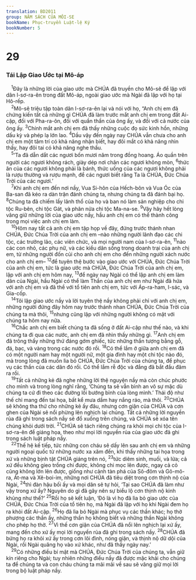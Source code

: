 ```yaml
---
translation: BD2011
group: NĂM SÁCH CỦA MÔI-SE
bookName: Phục-truyền Luật-lệ Ký 
bookNumber: 5
---
```


<div class="title"><h1>29</h1><h3>Tái Lập Giao Ước tại Mô-áp</h3></div>
<span class="verse phu_29_1"> <sup>1</sup>Ðây là những lời của giao ước mà CHÚA đã truyền cho Mô-sê để lập với dân I-sơ-ra-ên trong đất Mô-áp, ngoài giao ước mà Ngài đã lập với họ tại Hô-rếp.<br/></span>
<span class="verse phu_29_2"> <sup>2</sup>Mô-sê triệu tập toàn dân I-sơ-ra-ên lại và nói với họ, “Anh chị em đã chứng kiến tất cả những gì CHÚA đã làm trước mắt anh chị em trong đất Ai-cập, đối với Pha-ra-ôn, đối với quần thần của ông ấy, và đối với cả nước của ông ấy. </span>
<span class="verse phu_29_3"><sup>3</sup>Chính mắt anh chị em đã thấy những cuộc đọ sức kinh hồn, những dấu kỳ và phép lạ lớn lao. </span>
<span class="verse phu_29_4"><sup>4</sup>Dầu vậy đến ngày nay CHÚA vẫn chưa cho anh chị em một tâm trí có khả năng nhận biết, hay đôi mắt có khả năng nhìn thấy, hay đôi tai có khả năng nghe thấu.<br/></span>
<span class="verse phu_29_5"> <sup>5</sup>‘Ta đã dẫn dắt các ngươi bốn mươi năm trong đồng hoang. Áo quần trên người các ngươi không rách, giày dép nơi chân các ngươi không mòn, </span>
<span class="verse phu_29_6"><sup>6</sup>thức ăn của các ngươi không phải là bánh, thức uống của các ngươi không phải là rượu thường và rượu mạnh, để các ngươi biết rằng Ta là CHÚA, Ðức Chúa Trời của các ngươi.’<br/></span>
<span class="verse phu_29_7"> <sup>7</sup>Khi anh chị em đến nơi nầy, Vua Si-hôn của Hếch-bôn và Vua Óc của Ba-san đã kéo ra dàn trận đánh chúng ta, nhưng chúng ta đã đánh bại họ. </span>
<span class="verse phu_29_8"><sup>8</sup>Chúng ta đã chiếm lấy lãnh thổ của họ và ban nó làm sản nghiệp cho chi tộc Ru-bên, chi tộc Gát, và phân nửa chi tộc Ma-na-se. </span>
<span class="verse phu_29_9"><sup>9</sup>Vậy hãy hết lòng vâng giữ những lời của giao ước nầy, hầu anh chị em có thể thành công trong mọi việc anh chị em làm.<br/></span>
<span class="verse phu_29_10"> <sup>10</sup>Hôm nay tất cả anh chị em tập họp về đây, đứng trước thánh nhan CHÚA, Ðức Chúa Trời của anh chị em –nào những người lãnh đạo các chi tộc, các trưởng lão, các viên chức, và mọi người nam của I-sơ-ra-ên, </span>
<span class="verse phu_29_11"><sup>11</sup>nào các con nhỏ, các phụ nữ, và các kiều dân sống trong doanh trại của anh chị em, từ những người đốn củi cho anh chị em cho đến những người xách nước cho anh chị em– </span>
<span class="verse phu_29_12"><sup>12</sup>để tuyên thệ bước vào giao ước với CHÚA, Ðức Chúa Trời của anh chị em, tức là giao ước mà CHÚA, Ðức Chúa Trời của anh chị em, lập với anh chị em hôm nay, </span>
<span class="verse phu_29_13"><sup>13</sup>để ngày nay Ngài có thể lập anh chị em làm dân của Ngài, hầu Ngài có thể làm Thần của anh chị em như Ngài đã hứa với anh chị em và đã thề với tổ tiên anh chị em, tức với Áp-ra-ham, I-sác, và Gia-cốp.<br/></span>
<span class="verse phu_29_14"> <sup>14</sup>Tôi lập giao ước nầy và lời tuyên thệ nầy không phải chỉ với anh chị em, những người đứng đây hôm nay trước thánh nhan CHÚA, Ðức Chúa Trời của chúng ta mà thôi, </span>
<span class="verse phu_29_15"><sup>15</sup>nhưng cũng lập với những người không có mặt với chúng ta hôm nay nữa.<br/></span>
<span class="verse phu_29_16"> <sup>16</sup>Chắc anh chị em biết chúng ta đã sống ở đất Ai-cập như thế nào, và khi chúng ta đi qua các nước, anh chị em đã nhìn thấy những gì. </span>
<span class="verse phu_29_17"><sup>17</sup>Anh chị em đã trông thấy những thứ đáng gớm ghiếc, tức những thần tượng bằng gỗ, đá, bạc, và vàng trong các nước đó rồi. </span>
<span class="verse phu_29_18"><sup>18</sup>Có thể lắm ở giữa anh chị em đã có một người nam hay một người nữ, một gia đình hay một chi tộc nào đó, mà trong lòng đã muốn lìa bỏ CHÚA, Ðức Chúa Trời của chúng ta, để phục vụ các thần của các dân đó rồi. Có thể lắm rễ độc và đắng đã bắt đầu đâm ra rồi.<br/></span>
<span class="verse phu_29_19"> <sup>19</sup>Tất cả những kẻ đã nghe những lời thệ nguyện nầy mà còn chúc phước cho mình và trong lòng nghĩ rằng, ‘Chúng ta sẽ vẫn bình an vô sự mặc dù chúng ta cứ đi theo các đường lối bướng bỉnh của lòng mình.’ Thái độ như thế chỉ mang đến tai họa, bất kể mưa dầm hay nắng ráo, mà thôi. </span>
<span class="verse phu_29_20"><sup>20</sup>CHÚA sẽ không tha thứ cho những kẻ ấy đâu, nhưng cơn giận của CHÚA và cơn ghen của Ngài sẽ nổi phừng lên nghịch lại chúng. Tất cả những lời nguyền rủa đã ghi trong sách nầy sẽ đổ xuống trên chúng, và CHÚA sẽ xóa tên chúng khỏi dưới trời. </span>
<span class="verse phu_29_21"><sup>21</sup>CHÚA sẽ tách riêng chúng ra khỏi mọi chi tộc của I-sơ-ra-ên để giáng họa, theo như mọi lời nguyền rủa của giao ước đã ghi trong sách luật pháp nầy.<br/></span>
<span class="verse phu_29_22"> <sup>22</sup>Thế hệ kế tiếp, tức những con cháu sẽ dấy lên sau anh chị em và những người ngoại quốc từ những nước xa xăm đến, khi thấy những tai họa trong xứ và những bịnh tật CHÚA giáng trên nó, </span>
<span class="verse phu_29_23"><sup>23</sup>tức diêm sinh, muối, và lửa; cả xứ đều không gieo trồng chi được, không chi mọc lên được, ngay cả cỏ cũng không lớn lên được, giống như cảnh tàn phá của Sô-đôm và Gô-mô-ra, Át-ma và Xê-boi-im, những nơi CHÚA đã tiêu diệt trong cơn thịnh nộ của Ngài, </span>
<span class="verse phu_29_24"><sup>24</sup>thì đàn hậu bối ấy và mọi dân sẽ tự hỏi, ‘Tại sao CHÚA đã làm như vậy trong xứ ấy? Nguyên do gì đã gây nên sự biểu lộ cơn thịnh nộ kinh khủng như thế?’ </span>
<span class="verse phu_29_25"><sup>25</sup>Rồi họ sẽ kết luận, ‘Ðó là vì họ đã lìa bỏ giao ước của CHÚA, Ðức Chúa Trời của tổ tiên họ, mà Ngài đã lập với họ khi Ngài đem họ ra khỏi đất Ai-cập. </span>
<span class="verse phu_29_26"><sup>26</sup>Họ đã lìa bỏ Ngài mà phục vụ các thần khác; họ thờ phượng các thần ấy, những thần họ không biết và những thần Ngài không cho phép họ thờ. </span>
<span class="verse phu_29_27"><sup>27</sup>Vì thế cơn giận của CHÚA đã nổi lên nghịch lại xứ ấy, mang đến cho xứ ấy mọi lời nguyền rủa đã ghi trong sách nầy. </span>
<span class="verse phu_29_28"><sup>28</sup>CHÚA đã bứng họ ra khỏi xứ ấy trong cơn lôi đình, nóng giận, và thịnh nộ dữ dội của Ngài, rồi Ngài quăng họ vào xứ khác, như đã thấy ngày nay.’<br/></span>
<span class="verse phu_29_29"> <sup>29</sup>Có những điều bí mật mà CHÚA, Ðức Chúa Trời của chúng ta, vẫn giữ kín riêng cho Ngài; tuy nhiên những điều nầy đã được mặc khải cho chúng ta để chúng ta và con cháu chúng ta mãi mãi về sau sẽ vâng giữ mọi lời trong bộ luật pháp nầy.<br/></span>
